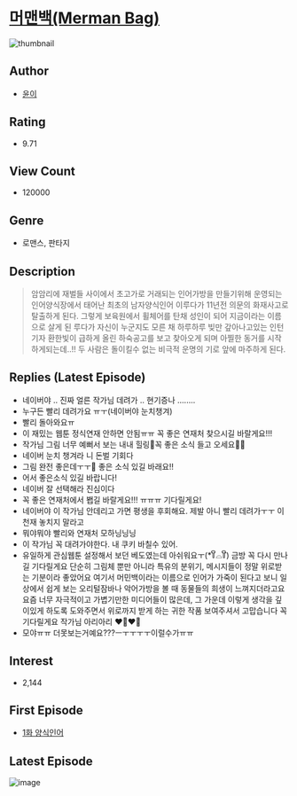 # [머맨백(Merman Bag)](https://comic.naver.com/bestChallenge/list?titleId=805490)
![thumbnail](https://image-comic.pstatic.net/user_contents_data/challenge_comic/2023/03/06/324363/upload_7292513299514668855_480x623.jpeg)

## Author
- [윤이](https://comic.naver.com/artistTitle?id=324363)

## Rating
- 9.71

## View Count
- 120000

## Genre
- 로맨스, 판타지

## Description
> 암암리에 재벌들 사이에서 초고가로 거래되는 인어가방을 만들기위해 운영되는 인어양식장에서 태어난 최초의 남자양식인어 이루다가 11년전 의문의 화재사고로 탈출하게 된다. 그렇게 보육원에서 휠체어를 탄채 성인이 되어 지금이라는 이름으로 살게 된 루다가 자신이 누군지도 모른 채 하루하루 빚만 갚아나고있는 인턴기자 환한빛이 급하게 올린 하숙공고를 보고 찾아오게 되며 아찔한 동거를 시작하게되는데..!! 두 사람은 돌이킬수 없는 비극적 운명의 기로 앞에 마주하게 된다.

## Replies (Latest Episode)
- 네이버야 .. 진짜 얼른 작가님 데려가 .. 현기증나 ........
- 누구든 빨리 데려가요 ㅠㅜ(네이버야 눈치챙겨)
- 빨리 돌아와요ㅠ
- 이 재밌는 웹툰 정식연재 안하면 안됨ㅠㅠ 꼭 좋은 연재처 찾으시길 바랄게요!!!
- 작가님 그림 너무 예뻐서 보는 내내 힐링🥹꼭 좋은 소식 들고 오세요🩷🩷
- 네이버 눈치 챙겨라 니 돈벌 기회다
- 그림 완전 좋은데ㅜㅜ🥲 좋은 소식 있길 바래요!!
- 어서 좋은소식 있길 바랍니다!
- 네이버 잘 선택해라 진심이다
- 꼭 좋은 연재처에서 봽길 바랄게요!!! ㅠㅠㅠ 기다릴게요!
- 네이버야 이 작가님 안데리고 가면 평생을 후회해요. 제발 아니 빨리 데려가ㅜㅜ 이 천재 놓치지 말라고
- 뭐야뭐야 빨리와 연재처 모하닝닝닝
- 이 작가님 꼭 대려가야한다. 내 쿠키 바칠수 있어.
- 유일하게 관심웹툰 설정해서 보던 베도였는데 아쉬워요ㅜ(*꒦ິ⌓꒦ີ) 금방 꼭 다시 만나길 기다릴게요 단순히 그림체 뿐만 아니라 특유의 분위기, 메시지들이 정말 위로받는 기분이라 좋았어요 여기서 머민백이라는 이름으로 인어가 가죽이 된다고 보니 일상에서 쉽게 보는 오리털잠바나 악어가방을 볼 때 동물들의 희생이 느껴지더라고요 요즘 너무 자극적이고 가볍기만한 미디어들이 많은데, 그 가운데 이렇게 생각을 깊이있게 하도록 도와주면서 위로까지 받게 하는 귀한 작품 보여주셔서 고맙습니다 꼭 기다릴게요 작가님 아리아리 ❤️‍🔥❤️‍🔥
- 모야ㅠㅠ 더못보는거예요???ㅡㅜㅜㅜㅜ이럴수가ㅠㅠ

## Interest
- 2,144

## First Episode
- [1화 양식인어](https://comic.naver.com/bestChallenge/detail?titleId=805490&no=1)

## Latest Episode
![image](https://image-comic.pstatic.net/user_contents_data/challenge_comic/2023/04/20/324363/upload_3834033537764438071.jpeg)
